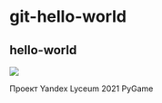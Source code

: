 # git-hello-world

## hello-world
[![](https://tokei.rs/b1/anatolyev/git-hello-world)](https://github.com/anatolyev/git-hello-world/)

Проект Yandex Lyceum 2021 PyGame
